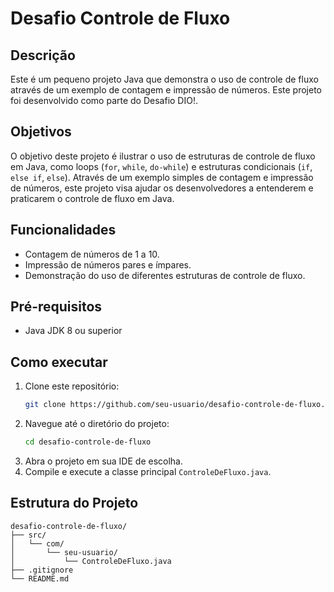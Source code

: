 # Desafio Controle de Fluxo

## Descrição
Este é um pequeno projeto Java que demonstra o uso de controle de fluxo através de um exemplo de contagem e impressão de números. Este projeto foi desenvolvido como parte do Desafio DIO!.

## Objetivos
O objetivo deste projeto é ilustrar o uso de estruturas de controle de fluxo em Java, como loops (`for`, `while`, `do-while`) e estruturas condicionais (`if`, `else if`, `else`). Através de um exemplo simples de contagem e impressão de números, este projeto visa ajudar os desenvolvedores a entenderem e praticarem o controle de fluxo em Java.

## Funcionalidades
- Contagem de números de 1 a 10.
- Impressão de números pares e ímpares.
- Demonstração do uso de diferentes estruturas de controle de fluxo.

## Pré-requisitos
- Java JDK 8 ou superior

## Como executar
1. Clone este repositório:
    ```bash
    git clone https://github.com/seu-usuario/desafio-controle-de-fluxo.git
    ```
2. Navegue até o diretório do projeto:
    ```bash
    cd desafio-controle-de-fluxo
    ```
3. Abra o projeto em sua IDE de escolha.
4. Compile e execute a classe principal `ControleDeFluxo.java`.

## Estrutura do Projeto
```plaintext
desafio-controle-de-fluxo/
├── src/
│   └── com/
│       └── seu-usuario/
│           └── ControleDeFluxo.java
├── .gitignore
└── README.md

